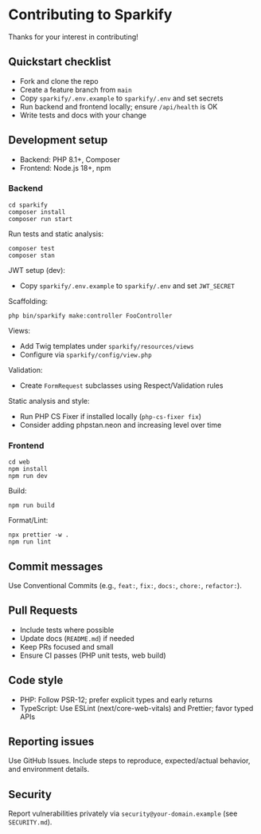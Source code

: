 # Contributing to Sparkify

Thanks for your interest in contributing!

## Quickstart checklist
- Fork and clone the repo
- Create a feature branch from `main`
- Copy `sparkify/.env.example` to `sparkify/.env` and set secrets
- Run backend and frontend locally; ensure `/api/health` is OK
- Write tests and docs with your change

## Development setup
- Backend: PHP 8.1+, Composer
- Frontend: Node.js 18+, npm

### Backend
```
cd sparkify
composer install
composer run start
```

Run tests and static analysis:
```
composer test
composer stan
```

JWT setup (dev):
- Copy `sparkify/.env.example` to `sparkify/.env` and set `JWT_SECRET`

Scaffolding:
```
php bin/sparkify make:controller FooController
```

Views:
- Add Twig templates under `sparkify/resources/views`
- Configure via `sparkify/config/view.php`

Validation:
- Create `FormRequest` subclasses using Respect/Validation rules

Static analysis and style:
- Run PHP CS Fixer if installed locally (`php-cs-fixer fix`)
- Consider adding phpstan.neon and increasing level over time

### Frontend
```
cd web
npm install
npm run dev
```

Build:
```
npm run build
```

Format/Lint:
```
npx prettier -w .
npm run lint
```

## Commit messages
Use Conventional Commits (e.g., `feat:`, `fix:`, `docs:`, `chore:`, `refactor:`).

## Pull Requests
- Include tests where possible
- Update docs (`README.md`) if needed
- Keep PRs focused and small
- Ensure CI passes (PHP unit tests, web build)

## Code style
- PHP: Follow PSR-12; prefer explicit types and early returns
- TypeScript: Use ESLint (next/core-web-vitals) and Prettier; favor typed APIs

## Reporting issues
Use GitHub Issues. Include steps to reproduce, expected/actual behavior, and environment details.

## Security
Report vulnerabilities privately via `security@your-domain.example` (see `SECURITY.md`).